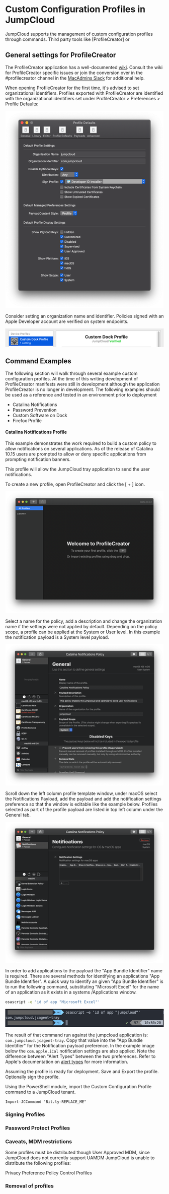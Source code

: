# Custom Configuration Profiles in JumpCloud

JumpCloud supports the management of custom configuration profiles through commands. Third party tools like [ProfileCreator] or 

## General settings for ProfileCreator

The ProfileCreator application has a well-documented [wiki](https://github.com/ProfileCreator/ProfileCreator/wiki). Consult the wiki for ProfileCreator specific issues or join the conversion over in the #profilecreator channel in the [MacAdmins Slack](https://www.macadmins.org/) for additional help.

When opening ProfileCreator for the first time, it's advised to set organizational identifiers. Profiles exported with ProfileCreator are identified with the organizational identifiers set under ProfileCreator > Preferences > Profile Defaults:

![example preferences](images/preferences.png)

Consider setting an organization name and identifier. Policies signed with an Apple Developer account are verified on system endpoints.

![verified policy example](images/verified.png)


## Command Examples

The following section will walk through several example custom configuration profiles. At the time of this writing development of ProfileCreator manifests were still in development although the application ProfileCreator is no longer in development. The following examples should be used as a reference and tested in an environment prior to deployment

* Catalina Notifications
* Password Prevention
* Custom Software on Dock
* Firefox Profile

#### Catalina Notifications Profile

This example demonstrates the work required to build a custom policy to allow notifications on several applications. As of the release of Catalina 10.15 users are prompted to allow or deny specific applications from prompting notification banners.

This profile will allow the JumpCloud tray application to send the user notifications.

To create a new profile, open ProfileCreator and click the [ + ] icon.

![new profile window](images/new_profile.png)

Select a name for the policy, add a description and change the organization name if the settings were not applied by default. Depending on the policy scope, a profile can be applied at the System or User level. In this example the notification payload is a System level payload.

![notification profile general settings](images/notification_general.png)

Scroll down the left column profile template window, under macOS select the Notifications Payload, add the payload and add the notification settings preference so that the window is editable like the example below. Profiles selected as part of the profile payload are listed in top left column under the General tab.

![notifications window pre-configuration](images/notifications_pre.png)

In order to add applications to the payload the "App Bundle Identifier" name is required. There are several methods for identifying an applications "App Bundle Identifier". A quick way to identify an given "App Bundle Identifier" is to run the following command, substituting "Microsoft Excel" for the name of an application as it exists in a systems /Applications window.

```bash
osascript -e 'id of app "Microsoft Excel"'
```

![terminal output](images/notification_terminal.png)

The result of that command run against the jumpcloud application is: `com.jumpcloud.jcagent-tray`. Copy that value into the "App Bundle Identifier" for the Notification payload preference. In the example image below the `com.apple.iCal` notification settings are also applied. Note the difference between "Alert Types" between the two preferences. Refer to Apple's documentation on [alert types](https://developer.apple.com/design/human-interface-guidelines/macos/system-capabilities/notifications/) for more information.

Assuming the profile is ready for deployment. Save and Export the profile. Optionally sign the profile.

Using the PowerShell module, import the Custom Configuration Profile command to a JumpCloud tenant.

```pwsh
Import-JCCommand "Bit.ly-REPLACE_ME"
```



### Signing Profiles

### Password Protect Profiles

### Caveats, MDM restrictions

Some profiles must be distributed though User Approved MDM, since JumpCloud does not currently support UAMDM JumpCloud is unable to distribute the following profiles:

Privacy Preference Policy Control Profiles

### Removal of profiles
